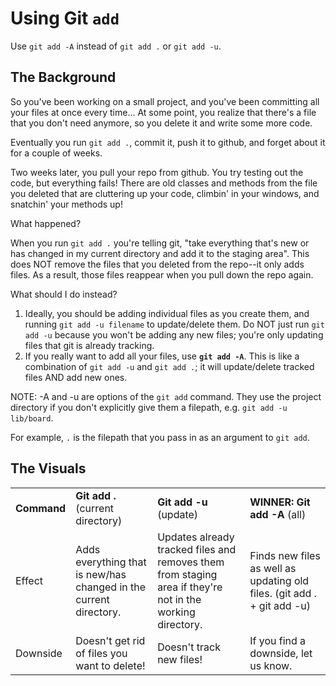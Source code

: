 # Using Git `add`

Use `git add -A` instead of `git add .` or `git add -u`.

## The Background

So you've been working on a small project, and you've been committing all your files at once every time... At some point, you realize that there's a file that you don't need anymore, so you delete it and write some more code.  

Eventually you run `git add .`, commit it, push it to github, and forget about it for a couple of weeks.

Two weeks later, you pull your repo from github.  You try testing out the code, but everything fails!  There are old classes and methods from the file you deleted that are cluttering up your code, climbin' in your windows, and snatchin' your methods up!

What happened?

When you run `git add .`  you're telling git, "take everything that's new or has changed in my current directory and add it to the staging area".  This does NOT remove the files that you deleted from the repo--it only adds files.  As a result, those files reappear when you pull down the repo again.

What should I do instead?

1. Ideally, you should be adding individual files as you create them, and running `git add -u filename` to update/delete them.  Do NOT just run `git add -u` because you won't be adding any new files; you're only updating files that git is already tracking.
2. If you really want to add all your files, use <b>`git add -A`</b>.  This is like a combination of `git add -u` and `git add .`; it will update/delete tracked files AND add new ones.

NOTE: -A and -u are options of the `git add` command.  They use the project
directory if you don't explicitly give them a filepath, e.g. `git add -u lib/board`.  

For example, `.` is the filepath that you pass in as an argument to `git add`.

## The Visuals

<table>
  <tr>
    <td><strong>Command</strong></td>
    <td><strong>Git add .</strong> (current directory)</td>
    <td><strong>Git add -u</strong> (update)</td>
    <td><strong>WINNER: Git add -A </strong>(all)</td>
  </tr>
  <tr>
    <td>Effect</td>
    <td>Adds everything that is new/has changed in the current directory.</td>
    <td>Updates already tracked files and removes them from staging area if they're not in the working directory.</td>
    <td>Finds new files as well as updating old files. (git add . + git add -u)</td>
  </tr>
  <tr>
    <td>Downside</td>
    <td>Doesn't get rid of files you want to delete!</td>
    <td>Doesn't track new files!</td>
    <td>If you find a downside, let us know.</td>
  </tr>
</table>
